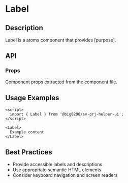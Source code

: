 # Label

## Description

Label is a atoms component that provides [purpose].

## API

### Props

Component props extracted from the component file.

## Usage Examples

```svelte
<script>
  import { Label } from '@big0290/sv-prj-helper-ui';
</script>

<Label>
  Example content
</Label>
```

## Best Practices

- Provide accessible labels and descriptions
- Use appropriate semantic HTML elements
- Consider keyboard navigation and screen readers
